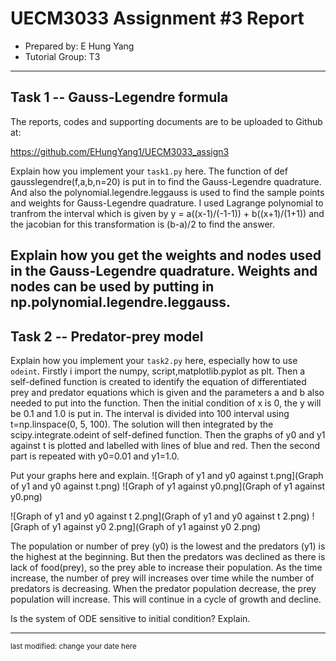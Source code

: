 UECM3033 Assignment #3 Report
========================================================

- Prepared by: E Hung Yang
- Tutorial Group: T3

--------------------------------------------------------

## Task 1 --  Gauss-Legendre formula

The reports, codes and supporting documents are to be uploaded to Github at: 

https://github.com/EHungYang1/UECM3033_assign3

Explain how you implement your `task1.py` here.
The function of def gausslegendre(f,a,b,n=20) is put in to find the Gauss-Legendre quadrature. And also the polynomial.legendre.leggauss is used to find the sample points and weights for Gauss-Legendre quadrature. I used Lagrange polynomial to tranfrom the interval which is given by y = a((x-1)/(-1-1)) + b((x+1)/(1+1)) and the jacobian for this transformation is (b-a)/2 to find the answer.

Explain how you get the weights and nodes used in the Gauss-Legendre quadrature.
Weights and nodes can be used by putting in np.polynomial.legendre.leggauss.
---------------------------------------------------------

## Task 2 -- Predator-prey model

Explain how you implement your `task2.py` here, especially how to use `odeint`.
Firstly i import the numpy, script,matplotlib.pyplot as plt. Then a self-defined function is created to identify the equation of differentiated prey and predator equations which is given and the parameters a and b also needed to put into the function. Then the initial condition of x is 0, the y will be 0.1 and 1.0 is put in. The interval is divided into 100 interval using t=np.linspace(0, 5, 100). The solution will then integrated by the scipy.integrate.odeint of self-defined function. Then the graphs of y0 and y1 against t is plotted and labelled with lines of blue and red. Then the second part is repeated with y0=0.01 and y1=1.0.


Put your graphs here and explain.
![Graph of y1 and y0 against t.png](Graph of y1 and y0 against t.png)
![Graph of y1 against y0.png](Graph of y1 against y0.png)

![Graph of y1 and y0 against t 2.png](Graph of y1 and y0 against t 2.png)
![Graph of y1 against y0 2.png](Graph of y1 against y0 2.png)

The population or number of prey (y0) is the lowest and the predators (y1) is the highest at the beginning. But then the predators was declined as there is lack of food(prey), so the prey able to increase their population. As the time increase, the number of prey will increases over time while the number of predators is decreasing. When the predator population decrease, the prey population will increase. This will continue in a cycle of growth and decline.


Is the system of ODE sensitive to initial condition? Explain.

-----------------------------------

<sup>last modified: change your date here</sup>
